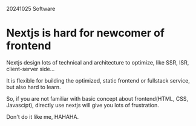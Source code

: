 20241025
Software
# Nextjs is hard for newcomer of frontend
Nextjs design lots of technical and architecture to optimize, like SSR, ISR, client-server side...

It is flexible for building the optimized, static frontend or fullstack service, but also hard to learn.

So, if you are not familiar with basic concept about frontend(HTML, CSS, Javascipt), directly use nextjs will give you lots of frustration.

Don't do it like me, HAHAHA.